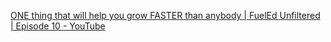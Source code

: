 
[ONE thing that will help you grow FASTER than anybody | FuelEd Unfiltered | Episode 10 - YouTube](https://www.youtube.com/watch?v=JvMEgmKUR9I&ab_channel=Fueled)

